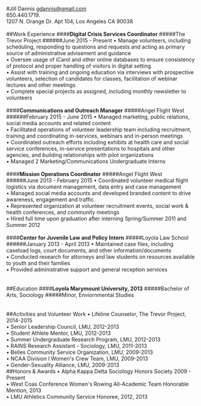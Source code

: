 #Jill Dannis
gdannis@gmail.com <br>
650.440.1719.<br>
1207 N. Orange Dr. Apt 104, Los Angeles CA 90038
<br><br>
##Work Experience
####<b>Digital Crisis Services Coordinator</b>
#####The Trevor Project
######June 2015 - Present
• Manage volunteers, including scheduling, responding to questions and requests and acting as primary source of administrative advisement and guidance
<br>• Oversee usage of iCarol and other online databases to ensure consistency of protocol and proper handling of visitors in digital setting 
<br>• Assist with training and ongoing education via interviews with prospective volunteers, selection of candidates for classes, facilitation of webinar lectures and other meetings
<br>• Complete special projects as assigned, including monthly newsletter to volunteers<br><br>
####<b>Communications and Outreach Manager</b>
#####Angel Flight West
######February 2015 - June 2015
• Managed marketing, public relations, social media accounts and related content
<br>• Facilitated operations of volunteer leadership team including recruitment, training and coordinating in-services, webinars and in-person meetings 
<br>•  Coordinated outreach efforts including exhibits at health care and social service conferences, in-service presentations to hospitals and other agencies, and building relationships with pilot organizations 
<br>•  Managed 2 Marketing/Communications Undergraduate Interns<br><br>
####<b>Mission Operations Coordinator</b>
#####Angel Flight West
######June 2013 - February 2015
• Coordinated volunteer medical flight logistics via document management, data entry and case management
<br>• Managed social media accounts and developed branded content to drive awareness, engagement and traffic
<br>• Represented organization at volunteer recruitment events, social work & health conferences, and community meetings
<br>•  Hired full time upon graduation after interning Spring/Summer 2011 and Summer 2012<br><br>
####<b>Center for Juvenile Law and Policy Intern</b>
#####Loyola Law School
######January 2013 - April 2013
• Maintained case files, including caseload logs, court documents, and other information/documents
<br>• Conducted research for attorneys and law students on resources available to youth and their families
<br>• Provided administrative support and general reception services<br><br><br>
##Education
####<b>Loyola Marymount University, 2013</b>
#####Bachelor of Arts, Sociology
#####Minor, Enviornmental Studies<br><br><br>
##Activities and Volunteer Work
• Lifeline Counselor, The Trevor Project, 2014-2015 <br>
• Senior Leadership Council, LMU, 2012-2013 <br>
• Student Athlete Mentor, LMU, 2012-2013 <br>
• Summer Undergraduate Research Program, LMU, 2012-2013 <br>
• RAINS Research Assistant - Sociology, LMU, 2011-2013 <br>
• Belles Community Service Organization, LMU, 2009-2013 <br>
• NCAA Division I Women's Crew Team, LMU, 2009-2013 <br>
• Gender-Sexuality Alliance, LMU, 2009-2013 <br>
##Honors & Awards
• Alpha Kappa Delta Sociology Honors Society 2009 - Present <br>
• West Coas Conference Women's Rowing All-Academic Team Honorable Mention, 2013<br>
• LMU Athletics Community Service Honoree, 2012, 2013<br>
